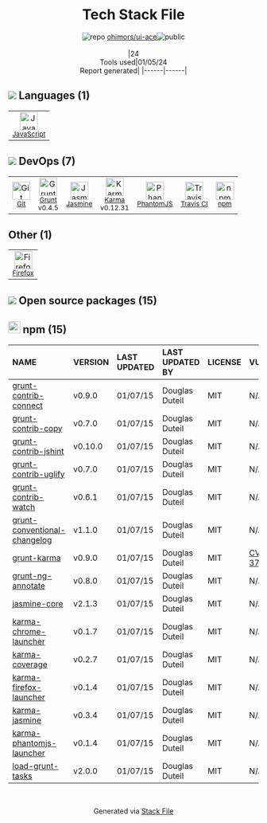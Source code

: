 <!--
&lt;--- Readme.md Snippet without images Start ---&gt;
## Tech Stack
ohimors/ui-ace is built on the following main stack:

- [Jasmine](http://jasmine.github.io/) – Javascript Testing Framework
- [Grunt](http://gruntjs.com/) – JS Build Tools / JS Task Runners
- [JavaScript](https://developer.mozilla.org/en-US/docs/Web/JavaScript) – Languages
- [Karma](http://karma-runner.github.io/) – Browser Testing
- [PhantomJS](https://phantomjs.org/) – Headless Browsers
- [Firefox](https://www.mozilla.org/en-US/firefox/) – Web Browser
- [Travis CI](http://travis-ci.com/) – Continuous Integration

Full tech stack [here](/techstack.md)

&lt;--- Readme.md Snippet without images End ---&gt;

&lt;--- Readme.md Snippet with images Start ---&gt;
## Tech Stack
ohimors/ui-ace is built on the following main stack:

- <img width='25' height='25' src='https://img.stackshare.io/service/831/7c0b595409af531b9cdeb07f8c513e8b.png' alt='Jasmine'/> [Jasmine](http://jasmine.github.io/) – Javascript Testing Framework
- <img width='25' height='25' src='https://img.stackshare.io/service/845/falgg2jybmhgk16y62lr.png' alt='Grunt'/> [Grunt](http://gruntjs.com/) – JS Build Tools / JS Task Runners
- <img width='25' height='25' src='https://img.stackshare.io/service/1209/javascript.jpeg' alt='JavaScript'/> [JavaScript](https://developer.mozilla.org/en-US/docs/Web/JavaScript) – Languages
- <img width='25' height='25' src='https://img.stackshare.io/service/1420/TidYGd6a.png' alt='Karma'/> [Karma](http://karma-runner.github.io/) – Browser Testing
- <img width='25' height='25' src='https://img.stackshare.io/service/1832/phantomjs.png' alt='PhantomJS'/> [PhantomJS](https://phantomjs.org/) – Headless Browsers
- <img width='25' height='25' src='https://img.stackshare.io/service/8705/768px-Firefox_Logo__2017.svg.png' alt='Firefox'/> [Firefox](https://www.mozilla.org/en-US/firefox/) – Web Browser
- <img width='25' height='25' src='https://img.stackshare.io/service/460/Lu6cGu0z_400x400.png' alt='Travis CI'/> [Travis CI](http://travis-ci.com/) – Continuous Integration

Full tech stack [here](/techstack.md)

&lt;--- Readme.md Snippet with images End ---&gt;
-->
<div align="center">

# Tech Stack File
![](https://img.stackshare.io/repo.svg "repo") [ohimors/ui-ace](https://github.com/ohimors/ui-ace)![](https://img.stackshare.io/public_badge.svg "public")
<br/><br/>
|24<br/>Tools used|01/05/24 <br/>Report generated|
|------|------|
</div>

## <img src='https://img.stackshare.io/languages.svg'/> Languages (1)
<table><tr>
  <td align='center'>
  <img width='36' height='36' src='https://img.stackshare.io/service/1209/javascript.jpeg' alt='JavaScript'>
  <br>
  <sub><a href="https://developer.mozilla.org/en-US/docs/Web/JavaScript">JavaScript</a></sub>
  <br>
  <sub></sub>
</td>

</tr>
</table>

## <img src='https://img.stackshare.io/devops.svg'/> DevOps (7)
<table><tr>
  <td align='center'>
  <img width='36' height='36' src='https://img.stackshare.io/service/1046/git.png' alt='Git'>
  <br>
  <sub><a href="http://git-scm.com/">Git</a></sub>
  <br>
  <sub></sub>
</td>

<td align='center'>
  <img width='36' height='36' src='https://img.stackshare.io/service/845/falgg2jybmhgk16y62lr.png' alt='Grunt'>
  <br>
  <sub><a href="http://gruntjs.com/">Grunt</a></sub>
  <br>
  <sub>v0.4.5</sub>
</td>

<td align='center'>
  <img width='36' height='36' src='https://img.stackshare.io/service/831/7c0b595409af531b9cdeb07f8c513e8b.png' alt='Jasmine'>
  <br>
  <sub><a href="http://jasmine.github.io/">Jasmine</a></sub>
  <br>
  <sub></sub>
</td>

<td align='center'>
  <img width='36' height='36' src='https://img.stackshare.io/service/1420/TidYGd6a.png' alt='Karma'>
  <br>
  <sub><a href="http://karma-runner.github.io/">Karma</a></sub>
  <br>
  <sub>v0.12.31</sub>
</td>

<td align='center'>
  <img width='36' height='36' src='https://img.stackshare.io/service/1832/phantomjs.png' alt='PhantomJS'>
  <br>
  <sub><a href="https://phantomjs.org/">PhantomJS</a></sub>
  <br>
  <sub></sub>
</td>

<td align='center'>
  <img width='36' height='36' src='https://img.stackshare.io/service/460/Lu6cGu0z_400x400.png' alt='Travis CI'>
  <br>
  <sub><a href="http://travis-ci.com/">Travis CI</a></sub>
  <br>
  <sub></sub>
</td>

<td align='center'>
  <img width='36' height='36' src='https://img.stackshare.io/service/1120/lejvzrnlpb308aftn31u.png' alt='npm'>
  <br>
  <sub><a href="https://www.npmjs.com/">npm</a></sub>
  <br>
  <sub></sub>
</td>

</tr>
</table>

## Other (1)
<table><tr>
  <td align='center'>
  <img width='36' height='36' src='https://img.stackshare.io/service/8705/768px-Firefox_Logo__2017.svg.png' alt='Firefox'>
  <br>
  <sub><a href="https://www.mozilla.org/en-US/firefox/">Firefox</a></sub>
  <br>
  <sub></sub>
</td>

</tr>
</table>


## <img src='https://img.stackshare.io/group.svg' /> Open source packages (15)</h2>

## <img width='24' height='24' src='https://img.stackshare.io/service/1120/lejvzrnlpb308aftn31u.png'/> npm (15)

|NAME|VERSION|LAST UPDATED|LAST UPDATED BY|LICENSE|VULNERABILITIES|
|:------|:------|:------|:------|:------|:------|
|[grunt-contrib-connect](https://www.npmjs.com/grunt-contrib-connect)|v0.9.0|01/07/15|Douglas Duteil |MIT|N/A|
|[grunt-contrib-copy](https://www.npmjs.com/grunt-contrib-copy)|v0.7.0|01/07/15|Douglas Duteil |MIT|N/A|
|[grunt-contrib-jshint](https://www.npmjs.com/grunt-contrib-jshint)|v0.10.0|01/07/15|Douglas Duteil |MIT|N/A|
|[grunt-contrib-uglify](https://www.npmjs.com/grunt-contrib-uglify)|v0.7.0|01/07/15|Douglas Duteil |MIT|N/A|
|[grunt-contrib-watch](https://www.npmjs.com/grunt-contrib-watch)|v0.6.1|01/07/15|Douglas Duteil |MIT|N/A|
|[grunt-conventional-changelog](https://www.npmjs.com/grunt-conventional-changelog)|v1.1.0|01/07/15|Douglas Duteil |MIT|N/A|
|[grunt-karma](https://www.npmjs.com/grunt-karma)|v0.9.0|01/07/15|Douglas Duteil |MIT|[CVE-2022-37602](https://github.com/advisories/GHSA-hcj4-xf6x-63wj) (Critical)|
|[grunt-ng-annotate](https://www.npmjs.com/grunt-ng-annotate)|v0.8.0|01/07/15|Douglas Duteil |MIT|N/A|
|[jasmine-core](https://www.npmjs.com/jasmine-core)|v2.1.3|01/07/15|Douglas Duteil |MIT|N/A|
|[karma-chrome-launcher](https://www.npmjs.com/karma-chrome-launcher)|v0.1.7|01/07/15|Douglas Duteil |MIT|N/A|
|[karma-coverage](https://www.npmjs.com/karma-coverage)|v0.2.7|01/07/15|Douglas Duteil |MIT|N/A|
|[karma-firefox-launcher](https://www.npmjs.com/karma-firefox-launcher)|v0.1.4|01/07/15|Douglas Duteil |MIT|N/A|
|[karma-jasmine](https://www.npmjs.com/karma-jasmine)|v0.3.4|01/07/15|Douglas Duteil |MIT|N/A|
|[karma-phantomjs-launcher](https://www.npmjs.com/karma-phantomjs-launcher)|v0.1.4|01/07/15|Douglas Duteil |MIT|N/A|
|[load-grunt-tasks](https://www.npmjs.com/load-grunt-tasks)|v2.0.0|01/07/15|Douglas Duteil |MIT|N/A|

<br/>
<div align='center'>

Generated via [Stack File](https://github.com/marketplace/stack-file)

